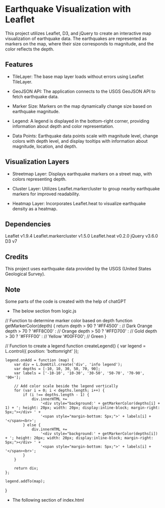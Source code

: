 # Earthquake Visualization with Leaflet

This project utilizes Leaflet, D3, and jQuery to create an interactive map visualization of earthquake data. The earthquakes are represented as markers on the map, where their size corresponds to magnitude, and the color reflects the depth.

## Features
* TileLayer: The base map layer loads without errors using Leaflet TileLayer.

* GeoJSON API: The application connects to the USGS GeoJSON API to fetch earthquake data.

* Marker Size: Markers on the map dynamically change size based on earthquake magnitude.

* Legend: A legend is displayed in the bottom-right corner, providing information about depth and color representation.

* Data Points: Earthquake data points scale with magnitude level, change colors with depth level, and display tooltips with information about magnitude, location, and depth.

## Visualization Layers
* Streetmap Layer: Displays earthquake markers on a street map, with colors representing depth.

* Cluster Layer: Utilizes Leaflet.markercluster to group nearby earthquake markers for improved readability.

* Heatmap Layer: Incorporates Leaflet.heat to visualize earthquake density as a heatmap.

## Dependencies
Leaflet v1.9.4
Leaflet.markercluster v1.5.0
Leaflet.heat v0.2.0
jQuery v3.6.0
D3 v7

## Credits
This project uses earthquake data provided by the USGS (United States Geological Survey).


## Note 
Some parts of the code is created with the help of chatGPT 

* The below section from logic.js

// Function to determine marker color based on depth
function getMarkerColor(depth) {
    return depth > 90 ? '#FF4500' :  // Dark Orange
           depth > 70 ? '#FF8C00' :  // Orange
           depth > 50 ? '#FFD700' :  // Gold
           depth > 30 ? '#FFFF00' :  // Yellow
                        '#00FF00';  // Green
}

// Function to create a legend
function createLegend() {
    var legend = L.control({ position: 'bottomright' });

    legend.onAdd = function (map) {
        var div = L.DomUtil.create('div', 'info legend');
        var depths = [-10, 10, 30, 50, 70, 90];
        var labels = ['-10-10', '10-30', '30-50', '50-70', '70-90', '90+'];

        // Add color scale beside the legend vertically
        for (var i = 0; i < depths.length; i++) {
            if (i !== depths.length - 1) {
                div.innerHTML +=
                    '<div style="background:' + getMarkerColor(depths[i] + 1) + '; height: 20px; width: 20px; display:inline-block; margin-right: 5px;"></div> ' +
                    '<span style="margin-bottom: 5px;">' + labels[i] + '</span><br>';
            } else {
                div.innerHTML +=
                    '<div style="background:' + getMarkerColor(depths[i]) + '; height: 20px; width: 20px; display:inline-block; margin-right: 5px;"></div> ' +
                    '<span style="margin-bottom: 5px;">' + labels[i] + '</span><br>';
            }
        }

        return div;
    };

    legend.addTo(map);
}

* The following section of index.html
<body>
<!-- Leaflet.markercluster JS -->
  <script src="https://unpkg.com/leaflet.markercluster@1.5.0/dist/leaflet.markercluster.js"></script>

  <!-- Leaflet.heat JS -->
  <script src="https://unpkg.com/leaflet.heat@0.2.0/dist/leaflet-heat.js"></script>

  </body>
